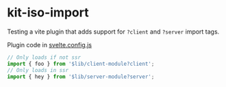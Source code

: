 # kit-iso-import

Testing a vite plugin that adds support for `?client` and `?server` import tags.

Plugin code in [svelte.config.js](./svelte.config.js)

```js
// Only loads if not ssr
import { foo } from '$lib/client-module?client';
// Only loads in ssr
import { hey } from '$lib/server-module?server';
```
